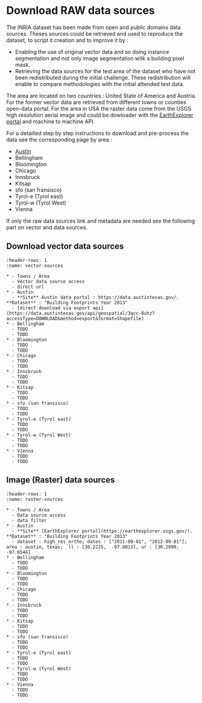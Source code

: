 # Download RAW data sources 

The INRIA dataset has been made from open and public domains data sources. Theses sources could be retrieved and used to reproduce the dataset, to script it creation and to improve it by :

* Enabling the use of original vector data and so doing instance segmentation and not only image segmentation witk a building pixel mask.
* Retrieving the data sources for the test area of the dataset who have not been redistributed during the initial challenge. These redistribution will enable to compare methodologies with the initial attended test data. 

The area are located on two countries : United State of America and Austria. For the former vector data are retrieved from different towns or counties open-data portal. 
For the area in USA the raster data come from the USGS high resolution aerial image and could be dowloader with the [EarthExplorer portal](https://earthexplorer.usgs.gov/) and machine to machine API.

For a detailled step by step instructions to download and pre-process the data see the corresponding page by area :

* [Austin](austin)
* Bellingham
* Bloomington
* Chicago
* Innsbruck
* Kitsap
* sfo (san fransisco)
* Tyrol-e (Tyrol east)
* Tyrol-w (Tyrol West)
* Vienna

If only the raw data sources link and metadata are needed see the following part on vector and data sources. 


## Download vector data sources


```{list-table} Inria vector data sources link
:header-rows: 1
:name: vector-sources

* - Towns / Area
  - Vector data source access
  - direct url
* - Austin
  - **Site** Austin data portal : https://data.austintexas.gov/. **Dataset** : "Building Footprints Year 2013"
  - [direct download via export api](https://data.austintexas.gov/api/geospatial/3qcc-8uhz?accessType=DOWNLOAD&method=export&format=Shapefile)
* - Bellingham
  - TODO
  - TODO
* - Bloomington
  - TODO
  - TODO
* - Chicago
  - TODO
  - TODO
* - Innsbruck
  - TODO
  - TODO
* - Kitsap
  - TODO
  - TODO
* - sfo (san fransisco)
  - TODO
  - TODO
* - Tyrol-e (Tyrol east)
  - TODO
  - TODO
* - Tyrol-w (Tyrol West)
  - TODO
  - TODO
* - Vienna
  - TODO
  - TODO
```

## Image (Raster) data sources


```{list-table} Inria raster data sources link
:header-rows: 1
:name: raster-sources

* - Towns / Area
  - Data source access
  - data filter
* - Austin
  - **Site** [EarthExplorer portal](https://earthexplorer.usgs.gov/). **Dataset** : "Building Footprints Year 2013"
  - dataset : high_res_ortho; dates : ["2011-09-01", "2012-09-01"]; area : austin, texas;  ll : [30.2225,  -97.8013], ur : [30.2990,  -97.6544]
* - Bellingham
  - TODO
  - TODO
* - Bloomington
  - TODO
  - TODO
* - Chicago
  - TODO
  - TODO
* - Innsbruck
  - TODO
  - TODO
* - Kitsap
  - TODO
  - TODO
* - sfo (san fransisco)
  - TODO
  - TODO
* - Tyrol-e (Tyrol east)
  - TODO
  - TODO
* - Tyrol-w (Tyrol West)
  - TODO
  - TODO
* - Vienna
  - TODO
  - TODO
```